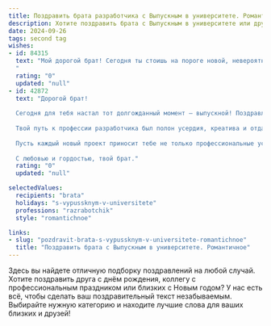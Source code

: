 ```yaml
---
title: Поздравить брата разработчика с Выпускным в университете. Романтичное
description: Хотите поздравить брата с Выпускным в университете или другим праздником? Наш ИИ создаст незабываемое поздравление, а вы обязательно выделитесь среди других.  
date: 2024-09-26
tags: second tag
wishes:
- id: 84315
  text: "Мой дорогой брат! Сегодня ты стоишь на пороге новой, невероятно захватывающей жизни,  оставив позади годы усердной учебы,  полные ночей перед монитором и блеска в глазах, рожденного вдохновением.  Твой путь разработчика — это путь созидания, путь к созданию чего-то прекрасного и нужного людям.  Пусть этот выпускной станет не точкой, а лишь началом удивительного путешествия, полного ярких красок,  смелых идей и бесконечных возможностей.  Я бесконечно горжусь тобой,  люблю тебя и верю в твою безграничную силу и талант.  С праздником, мой дорогой!
  "
  rating: "0"
  updated: "null"
- id: 42872
  text: "Дорогой брат!
  
  Сегодня для тебя настал тот долгожданный момент — выпускной! Поздравляю тебя с этим замечательным достижением! Ты сделал огромный шаг к своей мечте, и я горжусь тобой невероятно.
  
  Твой путь к профессии разработчика был полон усердия, креатива и отдачи. Ты не только освоил знания, но и научился мыслить по-новому, создавать и воплощать идеи в жизнь.
  
  Пусть каждый новый проект приносит тебе не только профессиональные успехи, но и радость от реализации своих самых смелых замыслов. Желаю, чтобы твой путь был ярким и вдохновляющим, а каждое утро начиналось с желания создавать что-то невероятное.
  
  С любовью и гордостью, твой брат."
  rating: "0"
  updated: "null"

selectedValues:
  recipients: "brata"
  holidays: "s-vypussknym-v-universitete"
  professions: "razrabotchik"
  style: "romantichnoe"

links:
- slug: "pozdravit-brata-s-vypussknym-v-universitete-romantichnoe"
  title: "Поздравить брата с Выпускным в университете. Романтичное"
---
```


Здесь вы найдете отличную подборку поздравлений на любой случай.
Хотите поздравить друга с днём рождения, коллегу с профессиональным праздником или близких с Новым годом? У нас есть всё, чтобы сделать ваш поздравительный текст незабываемым. Выбирайте нужную категорию и находите лучшие слова для ваших близких и друзей!
